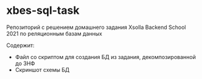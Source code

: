 # xbes-sql-task
Репозиторий с решением домашнего задания Xsolla Backend School 2021 по реляционным базам данных

Содержит:
* Файл со скриптом для создания БД из задания, декомпозированной до 3НФ
* Скриншот схемы БД
